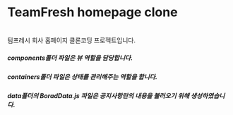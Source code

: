 # TeamFresh homepage clone
<br/>
팀프레시 회사 홈페이지 클론코딩 프로젝트입니다.

##### components폴더 파일은 뷰 역할을 담당합니다.
##### containers폴더 파일은 상태를 관리해주는 역할을 합니다.
##### data폴더의 BoradData.js 파일은 공지사항란의 내용을 불러오기 위해 생성하였습니다.




